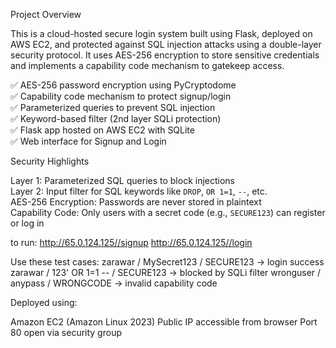 Project Overview

This is a cloud-hosted secure login system built using Flask, deployed on AWS EC2, and protected against SQL injection attacks using a double-layer security protocol. 
It uses AES-256 encryption to store sensitive credentials and implements a capability code mechanism to gatekeep access.

✅ AES-256 password encryption using PyCryptodome  
✅ Capability code mechanism to protect signup/login  
✅ Parameterized queries to prevent SQL injection  
✅ Keyword-based filter (2nd layer SQLi protection)  
✅ Flask app hosted on AWS EC2 with SQLite  
✅ Web interface for Signup and Login

Security Highlights

Layer 1: Parameterized SQL queries to block injections  
Layer 2: Input filter for SQL keywords like `DROP`, `OR 1=1`, `--`, etc.  
AES-256 Encryption: Passwords are never stored in plaintext  
Capability Code: Only users with a secret code (e.g., `SECURE123`) can register or log in

to run: http://65.0.124.125//signup
        http://65.0.124.125//login

Use these test cases:
zarawar / MySecret123 / SECURE123 → login success
zarawar / 123' OR 1=1 -- / SECURE123 → blocked by SQLi filter
wronguser / anypass / WRONGCODE → invalid capability code

Deployed using:

Amazon EC2 (Amazon Linux 2023)
Public IP accessible from browser
Port 80 open via security group
